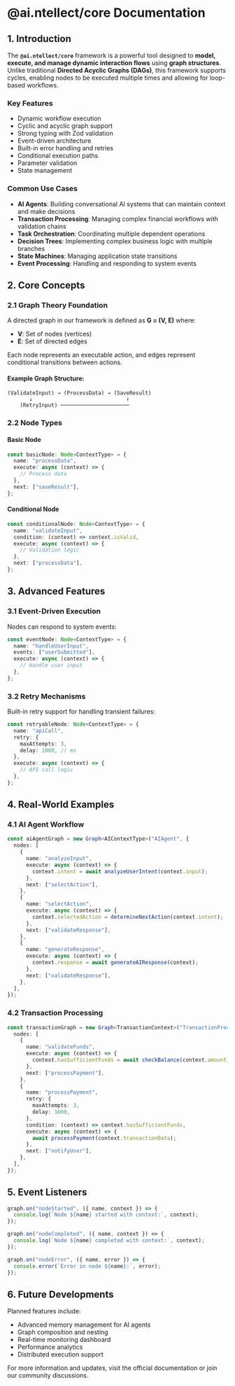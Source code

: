 # **@ai.ntellect/core Documentation**

## **1. Introduction**

The **`@ai.ntellect/core`** framework is a powerful tool designed to **model, execute, and manage dynamic interaction flows** using **graph structures**. Unlike traditional **Directed Acyclic Graphs (DAGs)**, this framework supports cycles, enabling nodes to be executed multiple times and allowing for loop-based workflows.

### **Key Features**

- Dynamic workflow execution
- Cyclic and acyclic graph support
- Strong typing with Zod validation
- Event-driven architecture
- Built-in error handling and retries
- Conditional execution paths
- Parameter validation
- State management

### **Common Use Cases**

- **AI Agents**: Building conversational AI systems that can maintain context and make decisions
- **Transaction Processing**: Managing complex financial workflows with validation chains
- **Task Orchestration**: Coordinating multiple dependent operations
- **Decision Trees**: Implementing complex business logic with multiple branches
- **State Machines**: Managing application state transitions
- **Event Processing**: Handling and responding to system events

## **2. Core Concepts**

### **2.1 Graph Theory Foundation**

A directed graph in our framework is defined as **G = (V, E)** where:

- **V**: Set of nodes (vertices)
- **E**: Set of directed edges

Each node represents an executable action, and edges represent conditional transitions between actions.

#### Example Graph Structure:

```
(ValidateInput) → (ProcessData) → (SaveResult)
       ↓                              ↑
    (RetryInput) ──────────────────────
```

### **2.2 Node Types**

#### **Basic Node**

```typescript
const basicNode: Node<ContextType> = {
  name: "processData",
  execute: async (context) => {
    // Process data
  },
  next: ["saveResult"],
};
```

#### **Conditional Node**

```typescript
const conditionalNode: Node<ContextType> = {
  name: "validateInput",
  condition: (context) => context.isValid,
  execute: async (context) => {
    // Validation logic
  },
  next: ["processData"],
};
```

## **3. Advanced Features**

### **3.1 Event-Driven Execution**

Nodes can respond to system events:

```typescript
const eventNode: Node<ContextType> = {
  name: "handleUserInput",
  events: ["userSubmitted"],
  execute: async (context) => {
    // Handle user input
  },
};
```

### **3.2 Retry Mechanisms**

Built-in retry support for handling transient failures:

```typescript
const retryableNode: Node<ContextType> = {
  name: "apiCall",
  retry: {
    maxAttempts: 3,
    delay: 1000, // ms
  },
  execute: async (context) => {
    // API call logic
  },
};
```

## **4. Real-World Examples**

### **4.1 AI Agent Workflow**

```typescript
const aiAgentGraph = new Graph<AIContextType>("AIAgent", {
  nodes: [
    {
      name: "analyzeInput",
      execute: async (context) => {
        context.intent = await analyzeUserIntent(context.input);
      },
      next: ["selectAction"],
    },
    {
      name: "selectAction",
      execute: async (context) => {
        context.selectedAction = determineNextAction(context.intent);
      },
      next: ["validateResponse"],
    },
    {
      name: "generateResponse",
      execute: async (context) => {
        context.response = await generateAIResponse(context);
      },
      next: ["validateResponse"],
    },
  ],
});
```

### **4.2 Transaction Processing**

```typescript
const transactionGraph = new Graph<TransactionContext>("TransactionProcessor", {
  nodes: [
    {
      name: "validateFunds",
      execute: async (context) => {
        context.hasSufficientFunds = await checkBalance(context.amount);
      },
      next: ["processPayment"],
    },
    {
      name: "processPayment",
      retry: {
        maxAttempts: 3,
        delay: 1000,
      },
      condition: (context) => context.hasSufficientFunds,
      execute: async (context) => {
        await processPayment(context.transactionData);
      },
      next: ["notifyUser"],
    },
  ],
});
```

## **5. Event Listeners**

```typescript
graph.on("nodeStarted", ({ name, context }) => {
  console.log(`Node ${name} started with context:`, context);
});

graph.on("nodeCompleted", ({ name, context }) => {
  console.log(`Node ${name} completed with context:`, context);
});

graph.on("nodeError", ({ name, error }) => {
  console.error(`Error in node ${name}:`, error);
});
```

## **6. Future Developments**

Planned features include:

- Advanced memory management for AI agents
- Graph composition and nesting
- Real-time monitoring dashboard
- Performance analytics
- Distributed execution support

For more information and updates, visit the official documentation or join our community discussions.
